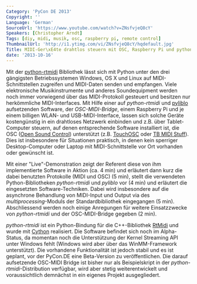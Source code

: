 ```yaml
---
Category: 'PyCon DE 2013'
Copyright: ''
Language: 'German'
SourceUrl: 'https://www.youtube.com/watch?v=ZNsfvjeQ8cY'
Speakers: [Christopher Arndt]
Tags: [diy, midi, musik, osc, raspberry pi, remote control]
ThumbnailUrl: 'http://i1.ytimg.com/vi/ZNsfvjeQ8cY/hqdefault.jpg'
Title: MIDI-Ger\xE4te drahtlos steuern mit OSC, Raspberry Pi und python-rtmidi\
date: '2013-10-16'
---
```

Mit der [python-rtmidi](https://pypi.python.org/pypi/python-rtmidi) Bibliothek lässt sich mit Python unter den drei gängigsten Betriebssystemen Windows, OS X und Linux auf MIDI-Schnittstellen zugreifen und MIDI-Daten senden und empfangen. Viele elektronische Musikinstrumente und anderes Soundequipment werden noch immer vorwiegend über das MIDI-Protokoll gesteuert und besitzen nur herkömmliche MIDI-Interfaces. Mit Hilfe einer auf *python-rtmidi* und [pyliblo](http://das.nasophon.de/pyliblo/) aufsetzenden Software, der *OSC-MIDI-Bridge*, einem Raspberry Pi und je einem billigen WLAN- und USB-MIDI-Interface, lassen sich solche Geräte kostengünstig in ein drahtloses Netzwerk einbinden und z.B. über Tablet-Computer steuern, auf denen entsprechende Software installiert ist, die OSC ([Open Sound Control](http://opensoundcontrol.org/)) unterstützt (z.B. [TouchOSC](http://hexler.net/software/touchosc) oder [TB MIDI Stuff](http://www.thiburce.com/TBStuff/)). Dies ist insbesondere für Situationen praktisch, in denen kein sperriger Desktop-Computer oder Laptop mit MIDI-Schnittstelle vor Ort vorhanden oder gewünscht ist.

Mit einer "Live"-Demonstration zeigt der Referent diese von ihm implementierte Software in Aktion (ca. 4 min) und erläutert dann kurz die dabei benutzten Protokolle (MIDI und OSC) (5 min), stellt die verwendeten Python-Bibliotheken *python-rtmidi* und *pyliblo* vor (4 min) und erläutert die eingesetzten Software-Techniken. Dabei wird insbesondere auf die asynchrone Behandlung von MIDI-Input und Output via des *multiprocessing*-Moduls der Standardbibliothek eingegangen (5 min). Abschliessend werden noch einige Anregungen für weitere Einsatzzwecke von *python-rtmidi* und der OSC-MIDI-Bridge gegeben (2 min).

*python-rtmidi* ist ein Python-Bindung für die C++-Bibliothek [RtMidi](http://www.music.mcgill.ca/~gary/rtmidi/index.html) und wurde mit [Cython](http://cython.org) realisiert. Die Software befindet sich noch im Alpha-Status, da momentan noch die Unterstützung der Kernel Streaming API unter Windows fehlt (Windows wird aber über das WinMM-Framework unterstützt). Die vorhandene Funktionalität ist jedoch stabil und es ist geplant, vor der PyCon.DE eine Beta-Version zu veröffentlichen. Die darauf aufsetzende OSC-MIDI Bridge ist bisher nur als Beispielskript in der *python-rtmidi*-Distribution verfügbar, wird aber stetig weiterentwickelt und voraussichtlich demnächst in ein eigenes Projekt ausgegliedert.
